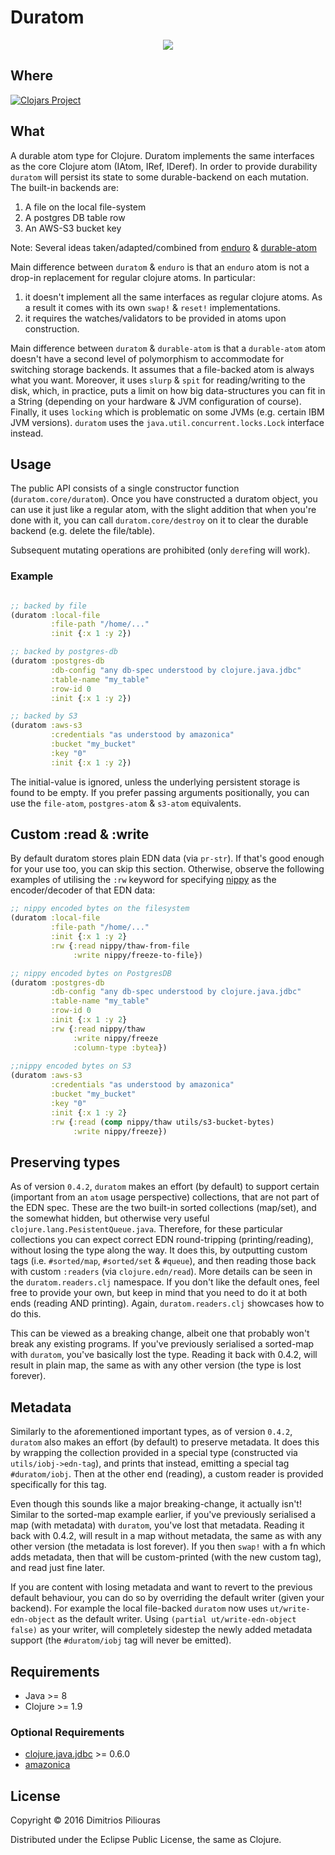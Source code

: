 # Duratom
<p align="center">
  <img src="https://pbs.twimg.com/profile_images/681519713005006848/HgkHYOWb_400x400.png"/>
</p>

## Where

[![Clojars Project](https://clojars.org/duratom/latest-version.svg)](https://clojars.org/duratom)

## What

A durable atom type for Clojure. Duratom implements the same interfaces as the core Clojure atom (IAtom, IRef, IDeref).
In order to provide durability `duratom` will persist its state to some durable-backend on each mutation. The built-in backends are:

 1. A file on the local file-system
 2. A postgres DB table row
 3. An AWS-S3 bucket key

Note: Several ideas taken/adapted/combined from [enduro](https://github.com/alandipert/enduro) & [durable-atom](https://github.com/polygloton/durable-atom)

Main difference between `duratom` & `enduro` is that an `enduro` atom is not a drop-in replacement for regular clojure atoms. In particular:

  1. it doesn't implement all the same interfaces as regular clojure atoms. As a result it comes with its own `swap!` & `reset!` implementations.
  2. it requires the watches/validators to be provided in atoms upon construction.

Main difference between `duratom` & `durable-atom` is that a `durable-atom` atom doesn't have a second level of polymorphism to accommodate for switching storage backends. It assumes that a file-backed atom is always what you want. Moreover, it uses `slurp` & `spit` for reading/writing to the disk, which, in practice, puts a limit on how big data-structures you can fit in a String (depending on your hardware & JVM configuration of course). Finally, it uses `locking` which is problematic on some JVMs (e.g. certain IBM JVM versions). `duratom` uses the `java.util.concurrent.locks.Lock` interface instead.

## Usage

The public API consists of a single constructor function (`duratom.core/duratom`). Once you have constructed a duratom object, you can use it just like a regular atom, with the slight addition that when you're done with it, you can call `duratom.core/destroy` on it to clear the durable backend (e.g. delete the file/table).

Subsequent mutating operations are prohibited (only `deref`ing will work).

### Example

```clj

;; backed by file
(duratom :local-file
         :file-path "/home/..."
         :init {:x 1 :y 2})

;; backed by postgres-db
(duratom :postgres-db
         :db-config "any db-spec understood by clojure.java.jdbc"
         :table-name "my_table"
         :row-id 0
         :init {:x 1 :y 2})

;; backed by S3
(duratom :aws-s3
         :credentials "as understood by amazonica"
         :bucket "my_bucket"
         :key "0"
         :init {:x 1 :y 2})
```

The initial-value <init> is ignored, unless the underlying persistent storage is found to be empty.
If you prefer passing arguments positionally, you can use the `file-atom`, `postgres-atom` & `s3-atom` equivalents.

## Custom :read & :write

By default duratom stores plain EDN data (via `pr-str`). If that's good enough for your use too, you can skip this section. Otherwise, observe the following examples of utilising the `:rw` keyword for specifying [nippy](https://github.com/ptaoussanis/nippy) as the encoder/decoder of that EDN data:

```clj
;; nippy encoded bytes on the filesystem 
(duratom :local-file
         :file-path "/home/..."
         :init {:x 1 :y 2}
         :rw {:read nippy/thaw-from-file
              :write nippy/freeze-to-file})

;; nippy encoded bytes on PostgresDB
(duratom :postgres-db
         :db-config "any db-spec understood by clojure.java.jdbc"
         :table-name "my_table"
         :row-id 0
         :init {:x 1 :y 2}
         :rw {:read nippy/thaw
              :write nippy/freeze
              :column-type :bytea})
          
;;nippy encoded bytes on S3 
(duratom :aws-s3
         :credentials "as understood by amazonica"
         :bucket "my_bucket"
         :key "0"
         :init {:x 1 :y 2}
         :rw {:read (comp nippy/thaw utils/s3-bucket-bytes)
              :write nippy/freeze})          

```

## Preserving types
As of version `0.4.2`, `duratom` makes an effort (by default) to support certain (important from an `atom` usage perspective) collections, that are not part of the EDN spec. These are the two built-in sorted collections (map/set), and the somewhat hidden, but otherwise very useful `clojure.lang.PesistentQueue.java`. Therefore, for these particular collections you can expect correct EDN round-tripping (printing/reading), without losing the type along the way. It does this, by outputting custom tags (i.e. `#sorted/map`, `#sorted/set` \& `#queue`), and then reading those back with custom `:readers` (via `clojure.edn/read`). More details can be seen in the `duratom.readers.clj` namespace. If you don't like the default ones, feel free to provide your own, but keep in mind that you need to do it at both ends (reading AND printing). Again, `duratom.readers.clj` showcases how to do this. 

This can be viewed as a breaking change, albeit one that probably won't break any existing programs. If you've previously serialised a sorted-map with `duratom`, you've basically lost the type. Reading it back with 0.4.2, will result in plain map, the same as with any other version (the type is lost forever).

## Metadata
Similarly to the aforementioned important types, as of version `0.4.2`, `duratom` also makes an effort (by default) to preserve metadata. It does this by wrapping the collection provided in a special type (constructed via `utils/iobj->edn-tag`), and prints that instead, emitting a special tag `#duratom/iobj`. Then at the other end (reading), a custom reader is provided specifically for this tag. 

Even though this sounds like a major breaking-change, it actually isn't! Similar to the sorted-map example earlier, if you've previously serialised a map (with metadata) with `duratom`, you've lost that metadata. Reading it back with 0.4.2, will result in a  map without metadata, the same as with any other version (the metadata is lost forever). If you then `swap!` with a fn which adds metadata, then that will be custom-printed (with the new custom tag), and read just fine later. 

If you are content with losing metadata and want to revert to the previous default behaviour, you can do so by overriding the default writer (given your backend). For example the local file-backed `duratom` now uses `ut/write-edn-object` as the default writer. Using `(partial ut/write-edn-object false)` as your writer, will completely sidestep the newly added metadata support (the `#duratom/iobj` tag will never be emitted).

## Requirements

- Java >= 8
- Clojure >= 1.9

### Optional Requirements

- [clojure.java.jdbc](https://github.com/clojure/java.jdbc) >= 0.6.0
- [amazonica](https://github.com/mcohen01/amazonica)

## License

Copyright © 2016 Dimitrios Piliouras

Distributed under the Eclipse Public License, the same as Clojure.
